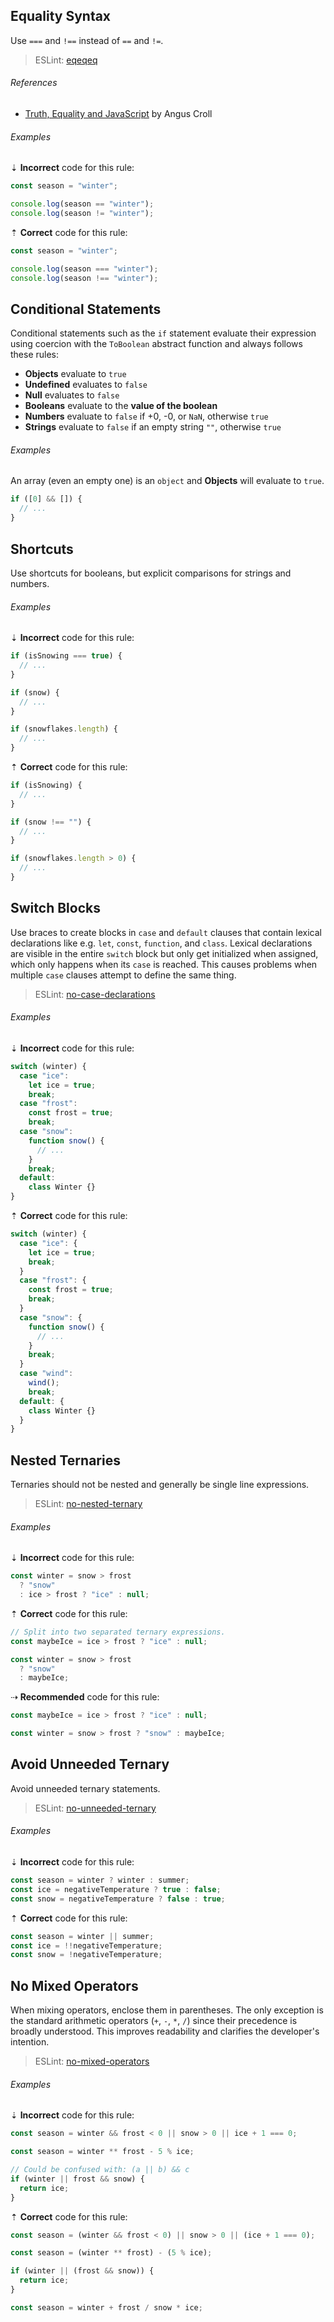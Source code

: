## Equality Syntax

Use `===` and `!==` instead of `==` and `!=`.

> ESLint: [eqeqeq][eslint/eqeqeq]

###### References

* [Truth, Equality and JavaScript][ref-truth_equality_and_javascript] by Angus Croll

###### Examples

⇣ **Incorrect** code for this rule:

```js
const season = "winter";

console.log(season == "winter");
console.log(season != "winter");
```

⇡ **Correct** code for this rule:

```js
const season = "winter";

console.log(season === "winter");
console.log(season !== "winter");
```

## Conditional Statements

Conditional statements such as the `if` statement evaluate their expression using coercion with the `ToBoolean` abstract function and always follows these rules:

* **Objects** evaluate to `true`
* **Undefined** evaluates to `false`
* **Null** evaluates to `false`
* **Booleans** evaluate to the **value of the boolean**
* **Numbers** evaluate to `false` if +0, -0, or `NaN`, otherwise `true`
* **Strings** evaluate to `false` if an empty string `""`, otherwise `true`

###### Examples

An array (even an empty one) is an `object` and **Objects** will evaluate to `true`.

```js
if ([0] && []) {
  // ...
}
```

## Shortcuts

Use shortcuts for booleans, but explicit comparisons for strings and numbers.

###### Examples

⇣ **Incorrect** code for this rule:

```js
if (isSnowing === true) {
  // ...
}
```

```js
if (snow) {
  // ...
}
```

```js
if (snowflakes.length) {
  // ...
}
```

⇡ **Correct** code for this rule:

```js
if (isSnowing) {
  // ...
}
```

```js
if (snow !== "") {
  // ...
}
```

```js
if (snowflakes.length > 0) {
  // ...
}
```

## Switch Blocks

Use braces to create blocks in `case` and `default` clauses that contain lexical declarations like e.g. `let`, `const`, `function`, and `class`. Lexical declarations are visible in the entire `switch` block but only get initialized when assigned, which only happens when its `case` is reached. This causes problems when multiple `case` clauses attempt to define the same thing.

> ESLint: [no-case-declarations][eslint/no-case-declarations]

###### Examples

⇣ **Incorrect** code for this rule:

```js
switch (winter) {
  case "ice":
    let ice = true;
    break;
  case "frost":
    const frost = true;
    break;
  case "snow":
    function snow() {
      // ...
    }
    break;
  default:
    class Winter {}
}
```

⇡ **Correct** code for this rule:

```js
switch (winter) {
  case "ice": {
    let ice = true;
    break;
  }
  case "frost": {
    const frost = true;
    break;
  }
  case "snow": {
    function snow() {
      // ...
    }
    break;
  }
  case "wind":
    wind();
    break;
  default: {
    class Winter {}
  }
}
```

## Nested Ternaries

Ternaries should not be nested and generally be single line expressions.

> ESLint: [no-nested-ternary][eslint/no-nested-ternary]

###### Examples

⇣ **Incorrect** code for this rule:

```js
const winter = snow > frost
  ? "snow"
  : ice > frost ? "ice" : null;
```

⇡ **Correct** code for this rule:

```js
// Split into two separated ternary expressions.
const maybeIce = ice > frost ? "ice" : null;

const winter = snow > frost
  ? "snow"
  : maybeIce;
```

⇢ **Recommended** code for this rule:

```js
const maybeIce = ice > frost ? "ice" : null;

const winter = snow > frost ? "snow" : maybeIce;
```

## Avoid Unneeded Ternary

Avoid unneeded ternary statements.

> ESLint: [no-unneeded-ternary][eslint/no-unneeded-ternary]

###### Examples

⇣ **Incorrect** code for this rule:

```js
const season = winter ? winter : summer;
const ice = negativeTemperature ? true : false;
const snow = negativeTemperature ? false : true;
```

⇡ **Correct** code for this rule:

```js
const season = winter || summer;
const ice = !!negativeTemperature;
const snow = !negativeTemperature;
```

## No Mixed Operators

When mixing operators, enclose them in parentheses. The only exception is the standard arithmetic operators (`+`, `-`, `*`, `/`) since their precedence is broadly understood. This improves readability and clarifies the developer's intention.

> ESLint: [no-mixed-operators][eslint/no-mixed-operators]

###### Examples

⇣ **Incorrect** code for this rule:

```js
const season = winter && frost < 0 || snow > 0 || ice + 1 === 0;
```

```js
const season = winter ** frost - 5 % ice;
```

```js
// Could be confused with: (a || b) && c
if (winter || frost && snow) {
  return ice;
}
```

⇡ **Correct** code for this rule:

```js
const season = (winter && frost < 0) || snow > 0 || (ice + 1 === 0);
```

```js
const season = (winter ** frost) - (5 % ice);
```

```js
if (winter || (frost && snow)) {
  return ice;
}
```

```js
const season = winter + frost / snow * ice;
```

[eslint/eqeqeq]: https://eslint.org/docs/rules/eqeqeq
[eslint/no-case-declarations]: https://eslint.org/docs/rules/no-case-declarations
[eslint/no-mixed-operators]: https://eslint.org/docs/rules/no-mixed-operators
[eslint/no-nested-ternary]: https://eslint.org/docs/rules/no-nested-ternary
[eslint/no-unneeded-ternary]: https://eslint.org/docs/rules/no-unneeded-ternary
[ref-truth_equality_and_javascript]: https://javascriptweblog.wordpress.com/2011/02/07/truth-equality-and-javascript/#more-2108
